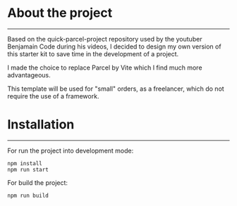 # About the project
***
Based on the quick-parcel-project repository used by the youtuber Benjamain Code during his videos, I decided to design my own version of this starter kit to save time in the development of a project.

I made the choice to replace Parcel by Vite which I find much more advantageous.

This template will be used for "small" orders, as a freelancer, which do not require the use of a framework.

# Installation
***
For run the project into development mode:
```
npm install
npm run start
```

For build the project:
```
npm run build
```